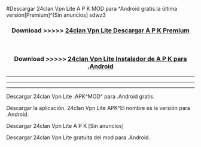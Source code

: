 #Descargar 24clan Vpn Lite  A P K MOD para ^Android gratis.la última versión[Premium]^[Sin anuncios] sdwz3



<div align="center">
<h3>Download >>>>> <a href="https://es-web.web.app/?es= ${title}">24clan Vpn Lite  Descargar A P K Premium</a></h3><br>

<h3>Download >>>>> <a href="https://es-web.web.app/?es= ${title}">24clan Vpn Lite  Instalador de A P K para .Android</a></h3>
</div>


----------------------------------------------------------

----------------------------------------------------------

----------------------------------------------------------

Descargar 24clan Vpn Lite  .APK^MOD^ para .Android gratis.

Descargar la aplicación. 24clan Vpn Lite  APK^El nombre es la versión para .Android.

Descargar 24clan Vpn Lite  A P K [Sin anuncios]

Descargar 24clan Vpn Lite  gratuita del mod para .Android.